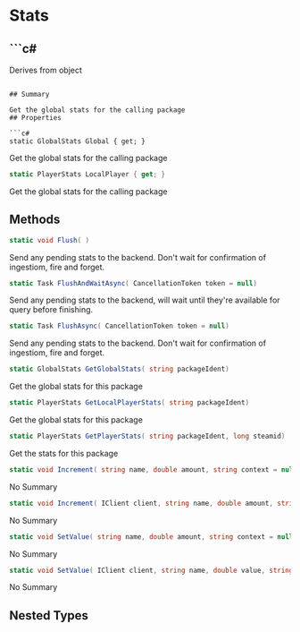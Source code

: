 # Stats

## ```c#
Derives from object
```

## Summary

Get the global stats for the calling package
## Properties

```c#
static GlobalStats Global { get; } 
```
Get the global stats for the calling package
```c#
static PlayerStats LocalPlayer { get; } 
```
Get the global stats for the calling package
## Methods

```c#
static void Flush( ) 
```
Send any pending stats to the backend. Don't wait for confirmation of ingestiom, fire and forget.
```c#
static Task FlushAndWaitAsync( CancellationToken token = null) 
```
Send any pending stats to the backend, will wait until they're available for query before finishing.
```c#
static Task FlushAsync( CancellationToken token = null) 
```
Send any pending stats to the backend. Don't wait for confirmation of ingestiom, fire and forget.
```c#
static GlobalStats GetGlobalStats( string packageIdent) 
```
Get the global stats for this package
```c#
static PlayerStats GetLocalPlayerStats( string packageIdent) 
```
Get the global stats for this package
```c#
static PlayerStats GetPlayerStats( string packageIdent, long steamid) 
```
Get the stats for this package
```c#
static void Increment( string name, double amount, string context = null, object data = null) 
```
No Summary
```c#
static void Increment( IClient client, string name, double amount, string context = null, object data = null) 
```
No Summary
```c#
static void SetValue( string name, double amount, string context = null, object data = null) 
```
No Summary
```c#
static void SetValue( IClient client, string name, double value, string context = null, object data = null) 
```
No Summary
## Nested Types

